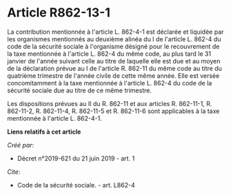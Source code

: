 # Article R862-13-1

La contribution mentionnée à l'article L. 862-4-1 est déclarée et liquidée par les organismes mentionnés au deuxième alinéa
du I de l'article L. 862-4 du code de la sécurité sociale à l'organisme désigné pour le recouvrement de la taxe mentionnée à
l'article L. 862-4 du même code, au plus tard le 31 janvier de l'année suivant celle au titre de laquelle elle est due et au
moyen de la déclaration prévue au I de l'article R. 862-11 du même code au titre du quatrième trimestre de l'année civile de
cette même année. Elle est versée concomitamment à la taxe mentionnée à l'article L. 862-4 du code de la sécurité sociale due
au titre de ce même trimestre.

Les dispositions prévues au II du R. 862-11 et aux articles R. 862-11-1, R. 862-11-2, R. 862-11-4, R. 862-11-5 et R. 862-11-6
sont applicables à la taxe mentionnée à l'article L. 862-4-1.

**Liens relatifs à cet article**

_Créé par_:

  - Décret n°2019-621 du 21 juin 2019 - art. 1

_Cite_:

  - Code de la sécurité sociale. - art. L862-4
